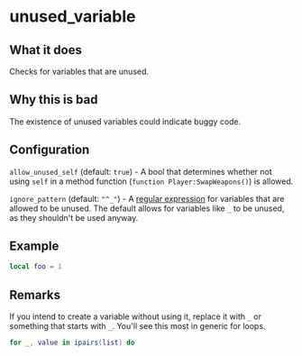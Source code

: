 # unused_variable
## What it does
Checks for variables that are unused.

## Why this is bad
The existence of unused variables could indicate buggy code.

## Configuration
`allow_unused_self` (default: `true`) - A bool that determines whether not using `self` in a method function (`function Player:SwapWeapons()`) is allowed.

`ignore_pattern` (default: `"^_"`) - A [regular expression](https://en.wikipedia.org/wiki/Regular_expression) for variables that are allowed to be unused. The default allows for variables like `_` to be unused, as they shouldn't be used anyway.

## Example
```lua
local foo = 1
```

## Remarks
If you intend to create a variable without using it, replace it with `_` or something that starts with `_`. You'll see this most in generic for loops.

```lua
for _, value in ipairs(list) do
```
